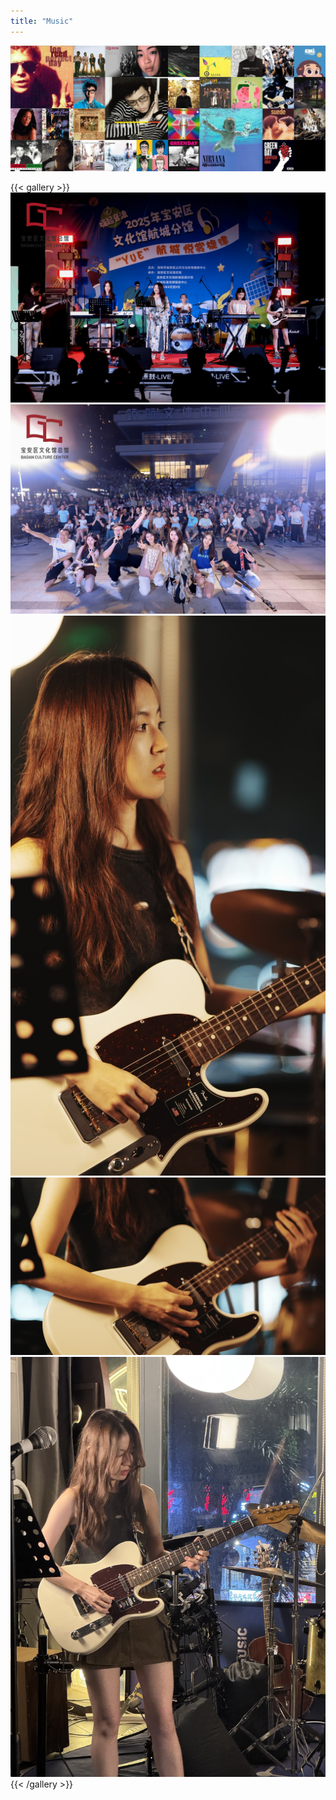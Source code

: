 ```yaml
---
title: "Music"
---
```


<!-- {{< figure
    src="./167048674_music.jpg"
    alt="Abstract purple artwork"
    caption="Photo from @douban"
    >}}

OR -->

![Abstract purple artwork](./167048674_music.jpg "Photo from @douban")

{{< gallery >}}
  <img src="./IMG_4241.JPG" class="grid-w33" />
  <img src="./d3e8b54a8f15d649243b66dba5d5087b.jpg" class="grid-w33" />
  <img src="./c0c343d99491d4f4bb85df49c1122c0d.JPG" class="grid-w33" />
  <img src="./a4be11a707cd4baa8f6c674e3337a789.JPG" class="grid-w33" />
  <img src="./9bf1352a4e7b4b9ad2c615bf1c0710eb.JPG" class="grid-w33" />
{{< /gallery >}}